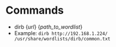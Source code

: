 # Commands
- dirb {*url*} {*path_to_wordlist*}
- Example: `dirb http://192.168.1.224/ /usr/share/wordlists/dirb/common.txt`